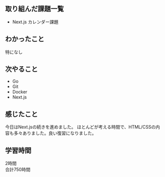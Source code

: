 ## 取り組んだ課題一覧
- Next.js カレンダー課題

## わかったこと
特になし

## 次やること
- Go
- Git
- Docker
- Next.js

## 感じたこと
今日はNext.jsの続きを進めました。
ほとんどが考える時間で、HTML/CSSの内容も多々ありました。良い復習になりました。


## 学習時間
2時間<br />
合計750時間
